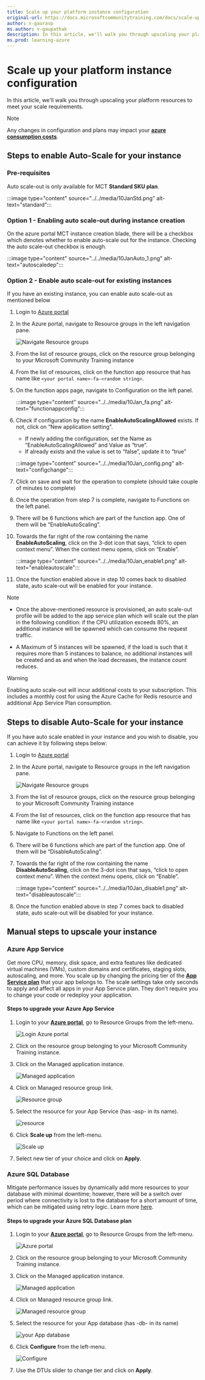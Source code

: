 ```yaml
---
title: Scale up your platform instance configuration
original-url: https://docs.microsoftcommunitytraining.com/docs/scale-up-instance-configuration
author: v-gauravp
ms.author: v-gaupathak
description: In this article, we'll walk you through upscaling your platform resources to meet your scale requirements.
ms.prod: learning-azure
---
```


# Scale up your platform instance configuration

In this article, we'll walk you through upscaling your platform resources to meet your scale requirements.

>[!NOTE]
>
> Any changes in configuration and plans may impact your [**azure consumption costs**](../monitor-your-platform-infrastructure/monitor-your-infrastructure.md).

## Steps to enable Auto-Scale for your instance

### Pre-requisites

Auto scale-out is only available for MCT **Standard SKU plan**.

:::image type="content" source="../../media/10JanStd.png" alt-text="standard":::

### Option 1 - Enabling  auto scale-out during instance creation

On the azure portal MCT instance creation blade, there will be a checkbox which denotes whether to enable auto-scale out for the instance. Checking the auto scale-out checkbox is enough.

:::image type="content" source="../../media/10JanAuto_1.png" alt-text="autoscaledep":::

### Option 2 - Enable auto scale-out for existing instances

If you have an existing instance, you can enable auto scale-out as mentioned below

1. Login to [Azure portal](https://ms.portal.azure.com/#home)

2. In the Azure portal, navigate to Resource groups in the left navigation pane.

   ![Navigate Resource groups](../../media/image%2823%29.png)

3. From the list of resource groups, click on the resource group belonging to your Microsoft Community Training instance

4. From the list of resources, click on the function app resource that has name like `<your portal name>-fa-<random string>`.

5. On the function apps page, navigate to Configuration on the left panel.

    :::image type="content" source="../../media/10Jan_fa.png" alt-text="functionappconfig":::

6. Check if configuration by the name **EnableAutoScalingAllowed** exists. If not, click on “New application setting”.

    * If newly adding the configuration, set the Name as “EnableAutoScalingAllowed” and Value as “true”.
    * If already exists and the value is set to “false”, update it to “true”

    :::image type="content" source="../../media/10Jan_config.png" alt-text="configchange":::

7. Click on save and wait for the operation to complete (should take couple of minutes to complete)

8. Once the operation from step 7 is complete, navigate to Functions on the left panel.

9.	There will be 6 functions which are part of the function app. One of them will be “EnableAutoScaling”.

10. Towards the far right of the row containing the name **EnableAutoScaling**, click on the 3-dot icon that says, “click to open context menu”. When the context menu opens, click on “Enable”.

    :::image type="content" source="../../media/10Jan_enable1.png" alt-text="enableautoscale":::

11. Once the function enabled above in step 10 comes back to disabled state, auto scale-out will be enabled for your instance.

>[!NOTE]
>
> * Once the above-mentioned resource is provisioned, an auto scale-out profile will be added to the app service plan which will scale out the plan in the following condition: if the CPU utilization exceeds 80%, an additional instance will be spawned which can consume the request traffic.
>
> * A Maximum of 5 instances will be spawned, if the load is such that it requires more than 5 instances to balance, no additional instances will be created and as and when the load decreases, the instance count reduces.

>[!Warning]
>
> Enabling auto scale-out will incur additional costs to your subscription. This includes a monthly cost for using the Azure Cache for Redis resource and additional App Service Plan consumption.

## Steps to disable Auto-Scale for your instance

If you have auto scale enabled in your instance and you wish to disable, you can achieve it by following steps below:

1. Login to [Azure portal](https://ms.portal.azure.com/#home)

2. In the Azure portal, navigate to Resource groups in the left navigation pane.

   ![Navigate Resource groups](../../media/image%2823%29.png)

3. From the list of resource groups, click on the resource group belonging to your Microsoft Community Training instance

4. From the list of resources, click on the function app resource that has name like `<your portal name>-fa-<random string>`.

5. Navigate to Functions on the left panel.

6. There will be 6 functions which are part of the function app. One of them will be “DisableAutoScaling”.

7. Towards the far right of the row containing the name **DisableAutoScaling**, click on the 3-dot icon that says, “click to open context menu”. When the context menu opens, click on “Enable”.

    :::image type="content" source="../../media/10Jan_disable1.png" alt-text="disableautoscale":::

8. Once the function enabled above in step 7 comes back to disabled state, auto scale-out will be disabled for your instance.

## Manual steps to upscale your instance

### Azure App Service

Get more CPU, memory, disk space, and extra features like dedicated virtual machines (VMs), custom domains and certificates, staging slots, autoscaling, and more. You scale up by changing the pricing tier of the [**App Service plan**](/azure/app-service/overview-hosting-plans) that your app belongs to. The scale settings take only seconds to apply and affect all apps in your App Service plan. They don't require you to change your code or redeploy your application.

#### Steps to upgrade your Azure App Service

1. Login to your [**Azure portal**](https://portal.azure.com), go to Resource Groups from the left-menu.

   ![Login Azure portal](../../media/image%28118%29.png)

2. Click on the resource group belonging to your Microsoft Community Training instance.

3. Click on the Managed application instance.

   ![Managed application](../../media/image%28107%29.png)

4. Click on Managed resource group link.

   ![Resource group](../../media/image%28108%29.png)

5. Select the resource for your App Service (has -asp- in its name).

   ![resource](../../media/image%28109%29.png)

6. Click **Scale up** from the left-menu.

   ![Scale up](../../media/image%28110%29.png)

7. Select new tier of your choice and click on **Apply**.

### Azure SQL Database

Mitigate performance issues by dynamically add more resources to your database with minimal downtime; however, there will be a switch over period where connectivity is lost to the database for a short amount of time, which can be mitigated using retry logic. Learn more [here](/azure/sql-database/sql-database-scale-resources).

#### Steps to upgrade your Azure SQL Database plan

1. Login to your [**Azure portal**](https://portal.azure.com), go to Resource Groups from the left-menu.

   ![Azure portal](../../media/image%28118%29.png)

2. Click on the resource group belonging to your Microsoft Community Training instance.

3. Click on the Managed application instance.

   ![Managed application](../../media/image%28107%29.png)

4. Click on Managed resource group link.

   ![Managed resource group](../../media/image%28108%29.png)

5. Select the resource for your App database (has -db- in its name)

   ![your App database](../../media/image%28111%29.png)

6. Click **Configure** from the left-menu.

   ![Configure](../../media/image%28112%29.png)

7. Use the DTUs slider to change tier and click on **Apply**.

